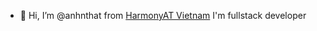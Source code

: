 - 👋 Hi, I’m @anhnthat from <a href="https://www.harmony-at.com/en">HarmonyAT Vietnam</a>
I'm fullstack developer

<!---
anhnthat/anhnthat is a ✨ special ✨ repository because its `README.md` (this file) appears on your GitHub profile.
You can click the Preview link to take a look at your changes.
--->
